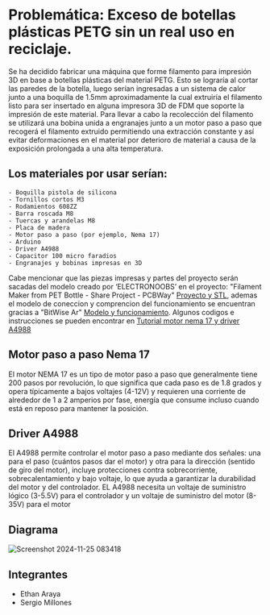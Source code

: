 # Problemática: Exceso de botellas plásticas PETG sin un real uso en reciclaje.
Se ha decidido fabricar una máquina que forme filamento para impresión 3D en base a botellas plásticas del material PETG. Esto se lograría al cortar las paredes de la
botella, luego serían ingresadas a un sistema de calor junto a una boquilla de 1.5mm aproximadamente la cual extruiría el filamento listo para ser insertado en alguna 
impresora 3D de FDM que soporte la impresión de este material.
Para llevar a cabo la recolección del filamento se utilizará una bobina unida a engranajes junto a un motor paso a paso que recogerá el filamento 
extruido permitiendo una extracción constante y así evitar deformaciones en el material por deterioro de material a causa de la exposición prolongada a una
alta temperatura.
## Los materiales por usar serían:
    - Boquilla pistola de silicona
    - Tornillos cortos M3
    - Rodamientos 608ZZ
    - Barra roscada M8
    - Tuercas y arandelas M8
    - Placa de madera
    - Motor paso a paso (por ejemplo, Nema 17)
    - Arduino
    - Driver A4988
    - Capacitor 100 micro faradios
    - Engranajes y bobinas impresas en 3D
Cabe mencionar que las piezas impresas y partes del proyecto serán sacadas del modelo creado por ‘ELECTRONOOBS’ en el proyecto:
"Filament Maker from PET Bottle - Share Project - PCBWay" [Proyecto y STL](https://www.youtube.com/watch?v=dN2qp1ihuto&t=273s&ab_channel=ELECTRONOOBSenEspa%C3%B1ol), 
ademas el modelo de coneccion y comprencion del funcionamiento se encuentran gracias a "BitWise Ar" [Modelo y funcionamiento](https://www.youtube.com/watch?v=u0SG681s8aA&t=11s&ab_channel=BitwiseAr).
Algunos codigos e instrucciones se pueden encontrar en [Tutorial motor nema 17 y driver A4988](https://www.makerguides.com/a4988-stepper-motor-driver-arduino-tutorial/)
## Motor paso a paso Nema 17
El motor NEMA 17 es un tipo de motor paso a paso que generalmente tiene 200 pasos por revolución, lo que significa que cada paso es de 1.8 grados y 
opera típicamente a bajos voltajes (4-12V) y requieren una corriente de alrededor de 1 a 2 amperios por fase, energía que consume incluso cuando
está en reposo para mantener la posición.
## Driver A4988
El A4988 permite controlar el motor paso a paso mediante dos señales: una para el paso (cuántos pasos dar el motor) y otra para la dirección (sentido de giro del motor),
incluye protecciones contra sobrecorriente, sobrecalentamiento y bajo voltaje, lo que ayuda a garantizar la durabilidad del motor y del controlador.
EL A4988 necesita un voltaje de suministro lógico (3-5.5V) para el controlador y un voltaje de suministro del motor (8-35V) para el motor

## Diagrama 
![Screenshot 2024-11-25 083418](https://github.com/user-attachments/assets/a3671aa2-0334-475b-a1b3-2c8f04ef371b)

## Integrantes 
- Ethan Araya
- Sergio Millones
